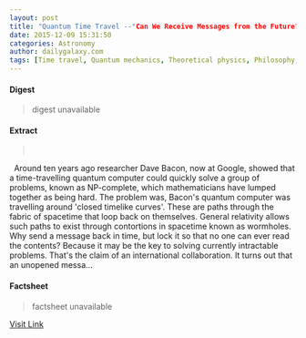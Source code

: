 ```yaml
---
layout: post
title: "Quantum Time Travel --"Can We Receive Messages from the Future?""
date: 2015-12-09 15:31:50
categories: Astronomy
author: dailygalaxy.com
tags: [Time travel, Quantum mechanics, Theoretical physics, Philosophy, Applied mathematics, Metaphysics, Cognitive science, Solid state engineering, Particle physics, Physical sciences, Science, Scientific theories, Modern physics, Mechanics, Physics]
---
```



#### Digest
>digest unavailable

#### Extract
>       Around ten years ago researcher Dave Bacon, now at Google, showed that a time-travelling quantum computer could quickly solve a group of problems, known as NP-complete, which mathematicians have lumped together as being hard. The problem was, Bacon's quantum computer was travelling around 'closed timelike curves'. These are paths through the fabric of spacetime that loop back on themselves. General relativity allows such paths to exist through contortions in spacetime known as wormholes. Why send a message back in time, but lock it so that no one can ever read the contents? Because it may be the key to solving currently intractable problems. That's the claim of an international collaboration. It turns out that an unopened messa...

#### Factsheet
>factsheet unavailable

[Visit Link](http://www.dailygalaxy.com/my_weblog/2015/12/quantum-time-travel-can-we-receive-messages-from-the-future.html)


